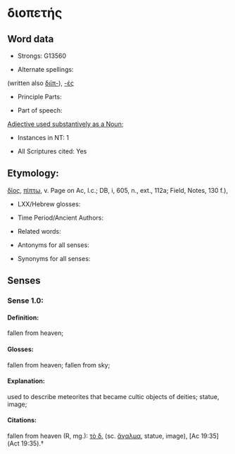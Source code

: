 # διοπετής

<!-- Status: S2=NeedsFinalCheck -->
<!-- Lexica used for edits: BDAG  -->

## Word data

* Strongs: G13560

* Alternate spellings:

(written also [διϊπ-]()), [-ές]() 

* Principle Parts: 


* Part of speech: 

[Adjective used substantively as a Noun](http://ugg.readthedocs.io/en/latest/noun_substantive_adj.html); 

* Instances in NT: 1

* All Scriptures cited: Yes

## Etymology: 

[δῖος](), [πίπτω](), v. Page on Ac, l.c.; DB, i, 605, n., ext., 112a; Field, Notes, 130 f.), 

* LXX/Hebrew glosses: 


* Time Period/Ancient Authors: 


* Related words: 

* Antonyms for all senses:

* Synonyms for all senses: 


## Senses 


### Sense  1.0: 

#### Definition: 

fallen from heaven; 

#### Glosses: 

fallen from heaven; fallen from sky;

#### Explanation: 

used to describe meteorites that became cultic objects of deities; statue, image; 

#### Citations: 

fallen from heaven (R, mg.): [τὸ δ.]() (sc. [ἄγαλμα](), statue, image), [Ac 19:35](Act 19:35).†
